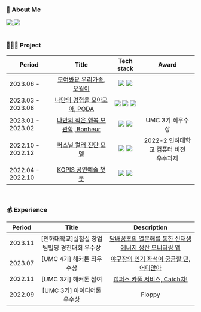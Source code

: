 <!-- [![Hits](https://hits.sh/github.com/zer0silver.svg?view=today-total&style=for-the-badge&color=f9ee86)](https://hits.sh/github.com/zer0silver/) -->
<!-- <img src="https://capsule-render.vercel.app/api?type=Cylinder
&color=auto&height=170&section=header&text=young%20eun&fontSize=60&fontAlign=50&fontAlignY=40" /> -->
<h3 >🫧 About Me </h3>
<a href="https://zer0silver.tistory.com"> <img src="https://img.shields.io/badge/Tech Blog-EF2D5E?style=flat-square&logo=GitHub Sponsors&logoColor=white&link=https://zer0silver.tistory.com"/> </a>
<!-- <a href="https://www.notion.so/9df2ec6d19294e8fa16981887fe2fafe"> <img src="https://img.shields.io/badge/Portfolio-BA478F?style=flat-square&logo=Waze&logoColor=white&link=https://www.notion.so/9df2ec6d19294e8fa16981887fe2fafe"/> </a> -->
<a href="mailto:duddms0_0@naver.com"><img src="https://img.shields.io/badge/Email-1572B6?style=flat-square&logo=Mail.Ru&logoColor=white&link=mailto:duddms0_0@naver.com"/></a>  
<br/>
<br>  

<h3 >👩🏻‍💻 Project </h3>

|Period|Title|Tech stack|Award|
|---|:-----------:|:---:|:---:|
|2023.06 - |[모여봐요 우리가족, 오월이](https://github.com/TeamOwori)|<img src="https://img.shields.io/badge/Java-007396?style=flat-square&logo=Java&logoColor=white"/> </a><img src="https://img.shields.io/badge/SpringBoot-6DB33F?style=flat-square&logo=SpringBoot&logoColor=white"/></a>||
|2023.03 - 2023.08|[나만의 경험을 모아모아, PODA](https://github.com/orgs/portfolio-diary/repositories)|<img src="https://img.shields.io/badge/React-61DAFB?style=flat-square&logo=React&logoColor=white"> <img src="https://img.shields.io/badge/Java-007396?style=flat-square&logo=Java&logoColor=white"/> </a><img src="https://img.shields.io/badge/SpringBoot-6DB33F?style=flat-square&logo=SpringBoot&logoColor=white"/></a>||
|2023.01 - 2023.02|[나만의 작은 행복 보관함, Bonheur](https://github.com/umc-bonheur/bonheur-server)|<img src="https://img.shields.io/badge/Java-007396?style=flat-square&logo=Java&logoColor=white"/> </a><img src="https://img.shields.io/badge/SpringBoot-6DB33F?style=flat-square&logo=SpringBoot&logoColor=white"/></a>|UMC 3기 최우수상|
|2022.10 - 2022.12|[퍼스널 컬러 진단 모델](https://github.com/youngeun-dev/personal-color-prediction)|<img src="https://img.shields.io/badge/OpenCV-5C3EE8?style=flat-square&logo=OpenCV&logoColor=white"> <img src="https://img.shields.io/badge/TensorFlow-FF6F00?style=flat-square&logo=TensorFlow&logoColor=white"/>|2022-2 인하대학교 컴퓨터 비전 <br>우수과제|
|2022.04 - 2022.10|[KOPIS 공연예술 챗봇](https://github.com/youngeun-dev/hanium-chatbot)|<img src="https://img.shields.io/badge/Flask-000000?style=flat-square&logo=Flask&logoColor=white"/></a> <img src="https://img.shields.io/badge/DialogFlow-FF9800?style=flat-square&logo=DialogFlow&logoColor=white"/></a>||

<br>

<h3 >💰 Experience </h3>

|Period|Title|Description|
|---|:--------:|:---:|
|2023.11|[인하대학교]실험실 창업 팀빌딩 경진대회 우수상|[담배꽁초의 열분해를 통한 신재생 에너지 생산 모니터링 앱](https://github.com/product-challenge-inha/back-end)|
|2023.07|[UMC 4기] 해커톤 최우수상|[야구장의 인기 좌석이 궁금할 땐, 어디앉아](https://github.com/UMC-Hackathon-VTeam/WhereSeat_Back_Spring)|
|2022.11|[UMC 3기] 해커톤 참여|[캠퍼스 카풀 서비스, Catch차!](https://github.com/University-MakeUs-Challenge/3rd-hackathon-Team1/tree/main/server)|
|2022.09|[UMC 3기] 아이디어톤 우수상|Floppy||



